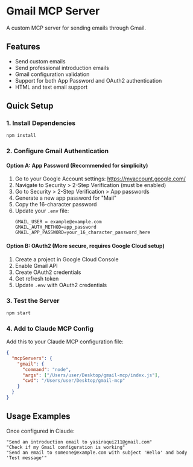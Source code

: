 # Gmail MCP Server
A custom MCP server for sending emails through Gmail.

## Features
- Send custom emails
- Send professional introduction emails
- Gmail configuration validation
- Support for both App Password and OAuth2 authentication
- HTML and text email support

## Quick Setup

### 1. Install Dependencies
```bash
npm install
```

### 2. Configure Gmail Authentication

#### Option A: App Password (Recommended for simplicity)

1. Go to your Google Account settings: https://myaccount.google.com/
2. Navigate to Security > 2-Step Verification (must be enabled)
3. Go to Security > 2-Step Verification > App passwords
4. Generate a new app password for "Mail"
5. Copy the 16-character password
6. Update your `.env` file:
   ```
   GMAIL_USER = example@example.com
   GMAIL_AUTH_METHOD=app_password
   GMAIL_APP_PASSWORD=your_16_character_password_here
   ```

#### Option B: OAuth2 (More secure, requires Google Cloud setup)

1. Create a project in Google Cloud Console
2. Enable Gmail API
3. Create OAuth2 credentials
4. Get refresh token
5. Update `.env` with OAuth2 credentials

### 3. Test the Server
```bash
npm start
```

### 4. Add to Claude MCP Config

Add this to your Claude MCP configuration file:

```json
{
  "mcpServers": {
    "gmail": {
      "command": "node",
      "args": ["/Users/user/Desktop/gmail-mcp/index.js"],
      "cwd": "/Users/user/Desktop/gmail-mcp"
    }
  }
}
```
## Usage Examples

Once configured in Claude:

```
"Send an introduction email to yasiraqui211@gmail.com"
"Check if my Gmail configuration is working"
"Send an email to someone@example.com with subject 'Hello' and body 'Test message'"
```
